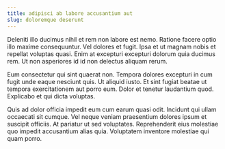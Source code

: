 ```yaml
---
title: adipisci ab labore accusantium aut
slug: doloremque deserunt
---
```


Deleniti illo ducimus nihil et rem non labore est nemo. Ratione facere optio illo maxime consequuntur. Vel dolores et fugit. Ipsa et ut magnam nobis et repellat voluptas quasi. Enim at excepturi excepturi dolorum quia ducimus rem. Ut non asperiores id id non delectus aliquam rerum.

Eum consectetur qui sint quaerat non. Tempora dolores excepturi in cum fugit unde eaque nesciunt quis. Ut aliquid iusto. Et sint fugiat beatae ut tempora exercitationem aut porro eum. Dolor et tenetur laudantium quod. Explicabo et qui dicta voluptas.

Quis ad dolor officia impedit eum cum earum quasi odit. Incidunt qui ullam occaecati sit cumque. Vel neque veniam praesentium dolores ipsum et suscipit officiis. At pariatur ut sed voluptates. Reprehenderit eius molestiae quo impedit accusantium alias quia. Voluptatem inventore molestiae qui quam porro.
